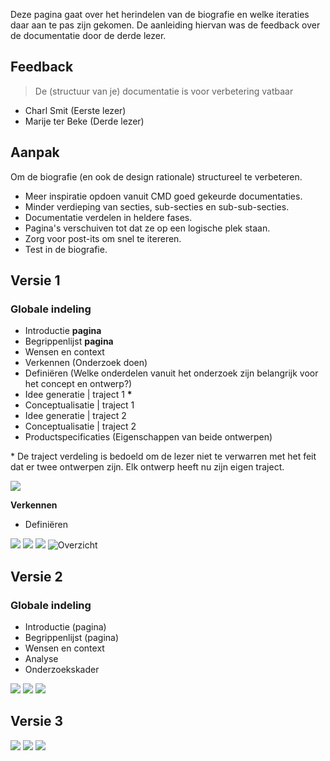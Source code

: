 


Deze pagina gaat over het herindelen van de biografie en welke iteraties daar aan te pas zijn gekomen. De aanleiding hiervan was de feedback over de documentatie door de derde lezer.

## Feedback

> De (structuur van je) documentatie is voor verbetering vatbaar

* Charl Smit (Eerste lezer)
* Marije ter Beke (Derde lezer)



## Aanpak

Om de biografie (en ook de design rationale) structureel te verbeteren.

* Meer inspiratie opdoen vanuit CMD goed gekeurde documentaties.
* Minder verdieping van secties, sub-secties en sub-sub-secties.
* Documentatie verdelen in heldere fases.
* Pagina's verschuiven tot dat ze op een logische plek staan. 
* Zorg voor post-its om snel te itereren.
* Test in de biografie.

## Versie 1

### Globale indeling
* Introductie __pagina__
* Begrippenlijst __pagina__
* Wensen en context
* Verkennen (Onderzoek doen)
* Definiëren (Welke onderdelen vanuit het onderzoek zijn belangrijk voor het concept en ontwerp?)
* Idee generatie | traject 1 __*__
* Conceptualisatie | traject 1
* Idee generatie | traject 2 
* Conceptualisatie | traject 2
* Productspecificaties (Eigenschappen van beide ontwerpen)

\* De traject verdeling is bedoeld om de lezer niet te verwarren met het feit dat er twee ontwerpen zijn. Elk ontwerp heeft nu zijn eigen traject.


![](content/restructure/V1/20191104_171337.jpg)

__Verkennen__



* Definiëren



![](content/restructure/V1/20191104_171351.jpg)
![](content/restructure/V1/20191104_171357.jpg)
![](content/restructure/V1/20191104_171403.jpg)
![Overzicht](content/restructure/V1/20191104_171411.jpg)




## Versie 2

### Globale indeling
* Introductie (pagina)
* Begrippenlijst (pagina)
* Wensen en context
* Analyse
* Onderzoekskader

![](content/restructure/V2/20191105_113714.jpg)
![](content/restructure/V2/20191105_114448.jpg)
![](content/restructure/V2/20191105_114530.jpg)


## Versie 3

![](content/restructure/V3/20191105_135016.jpg)
![](content/restructure/V3/20191105_145703.jpg)
![](content/restructure/V3/20191105_151350.jpg)
